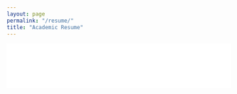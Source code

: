 ```yaml
---
layout: page
permalink: "/resume/"
title: "Academic Resume"
---
```

<embed src="/assets/pdf/Resume_Academic.pdf" width="100%" height="100vh" type='application/pdf'>

